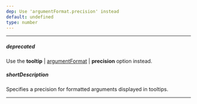 ```yaml
---
dep: Use 'argumentFormat.precision' instead
default: undefined
type: number
---
```

---
##### deprecated
Use the **tooltip** | [argumentFormat](/api-reference/20%20Data%20Visualization%20Widgets/BaseChart/1%20Configuration/tooltip/argumentFormat.md '{basewidgetpath}/Configuration/tooltip#argumentFormat') | **precision** option instead.

##### shortDescription
Specifies a precision for formatted arguments displayed in tooltips.

---
